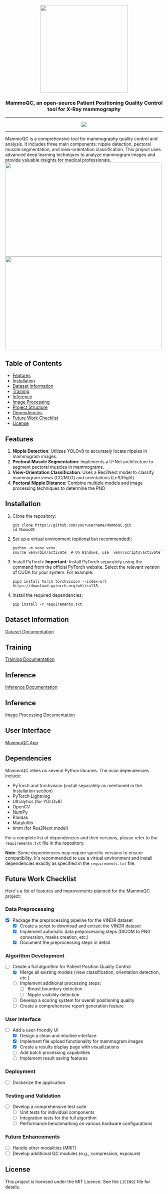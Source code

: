 <p align="center"><img align="center" width="280" src="docs/icon.png"/></p>
<h3 align="center">MammoQC, an open-source Patient Positioning Quality Control tool for X-Ray mammography</h3>
<hr>

<p align="center">
  <a href="https://skillicons.dev">
    <img src="https://skillicons.dev/icons?i=python,pytorch,opencv,qt" />
  </a>
</p>
<hr>
MammoQC is a comprehensive tool for mammography quality control and analysis. It includes three main components: nipple detection, pectoral muscle segmentation, and view-orientation classification. This project uses advanced deep learning techniques to analyze mammogram images and provide valuable insights for medical professionals.

<img src="docs/images/mammoqc_exemple1.png" width="500" height="300">
<img src="docs/images/mammoqc_exemple2.png" width="500" height="300">

## Table of Contents
- [Features](#features)
- [Installation](#installation)
- [Dataset Information](#dataset-information)
- [Training](#training)
- [Inference](#inference)
- [Image Processing](#image_processing)
- [Project Structure](#project-structure)
- [Dependencies](#dependencies)
- [Future Work Checklist](#future-work-checklist)
- [License](#license)

## Features

1. **Nipple Detection**: Utilizes YOLOv8 to accurately locate nipples in mammogram images.
2. **Pectoral Muscle Segmentation**: Implements a U-Net architecture to segment pectoral muscles in mammograms.
3. **View-Orientation Classification**: Uses a Res2Next model to classify mammogram views (CC/MLO) and orientations (Left/Right).
4. **Pectoral Nipple Distance**: Combine multiple models and image processing techniques to determine the PND

## Installation

1. Clone the repository:
   ```
   git clone https://github.com/yourusername/MammoQC.git
   cd MammoQC
   ```

2. Set up a virtual environment (optional but recommended):
   ```
   python -m venv venv
   source venv/bin/activate  # On Windows, use `venv\Scripts\activate`
   ```

3. Install PyTorch:
   **Important**: Install PyTorch separately using the command from the official PyTorch website. Select the relevant version of CUDA for your system. For example:
   ```
   pip3 install torch torchvision --index-url https://download.pytorch.org/whl/cu118
   ```

4. Install the required dependencies:
   ```
   pip install -r requirements.txt
   ```

## Dataset Information

[Dataset Documentation](preprocessing/README.md)

## Training

[Training Documentation](train/README.md)

## Inference

[Inference Documentation](inference/README.md)

## Inference

[Image Processing Documentation](processing/README.md)

## User Interface

[MammoQC App](ui/README.md)

## Dependencies

MammoQC relies on several Python libraries. The main dependencies include:

- PyTorch and torchvision (install separately as mentioned in the Installation section)
- PyTorch Lightning
- Ultralytics (for YOLOv8)
- OpenCV
- NumPy
- Pandas
- Matplotlib
- timm (for Res2Next model)

For a complete list of dependencies and their versions, please refer to the `requirements.txt` file in the repository.

**Note**: Some dependencies may require specific versions to ensure compatibility. It's recommended to use a virtual environment and install dependencies exactly as specified in the `requirements.txt` file.

## Future Work Checklist

Here's a list of features and improvements planned for the MammoQC project:

### Data Preprocessing
- [x] Package the preprocessing pipeline for the VINDR dataset
  - [x] Create a script to download and extract the VINDR dataset
  - [x] Implement automatic data preprocessing steps (DICOM to PNG conversion, masks creation, etc.)
  - [x] Document the preprocessing steps in detail

### Algorithm Development
- [ ] Create a full algorithm for Patient Position Quality Control
  - [x] Merge all existing models (view classification, orientation detection, etc.)
  - [ ] Implement additional processing steps:
    - [ ] Breast boundary detection
    - [ ] Nipple visibility detection
  - [ ] Develop a scoring system for overall positioning quality
  - [ ] Create a comprehensive report generation feature

### User Interface
- [ ] Add a user-friendly UI
  - [x] Design a clean and intuitive interface
  - [x] Implement file upload functionality for mammogram images
  - [x] Create a results display page with visualizations
  - [ ] Add batch processing capabilities
  - [ ] Implement result saving features

### Deployment
- [ ] Dockerize the application

### Testing and Validation
- [ ] Develop a comprehensive test suite
  - [ ] Unit tests for individual components
  - [ ] Integration tests for the full algorithm
  - [ ] Performance benchmarking on various hardware configurations

### Future Enhancements
- [ ] Handle other modalities (MRI?)
- [ ] Develop additional QC modules (e.g., compression, exposure)

## License

This project is licensed under the MIT Licence. See the `LICENSE` file for details.

















